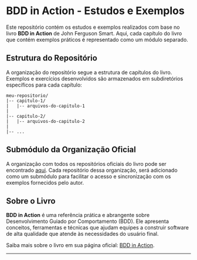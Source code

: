 # BDD in Action - Estudos e Exemplos

Este repositório contém os estudos e exemplos realizados com base no livro **BDD in Action** de John Ferguson Smart. Aqui, cada capítulo do livro que contém exemplos práticos é representado como um módulo separado.

## Estrutura do Repositório

A organização do repositório segue a estrutura de capítulos do livro. Exemplos e exercícios desenvolvidos são armazenados em subdiretórios específicos para cada capítulo:

```
meu-repositorio/
|-- capitulo-1/
|   |-- arquivos-do-capitulo-1
|
|-- capitulo-2/
|   |-- arquivos-do-capitulo-2
|
|-- ...
```

## Submódulo da Organização Oficial

A organização com todos os repositórios oficiais do livro pode ser encontrado [aqui](https://github.com/bdd-in-action). Cada repositório dessa organização, será adicionado como um submódulo para facilitar o acesso e sincronização com os exemplos fornecidos pelo autor.

## Sobre o Livro

**BDD in Action** é uma referência prática e abrangente sobre Desenvolvimento Guiado por Comportamento (BDD). Ele apresenta conceitos, ferramentas e técnicas que ajudam equipes a construir software de alta qualidade que atende às necessidades do usuário final.

Saiba mais sobre o livro em sua página oficial: [BDD in Action](https://www.manning.com/books/bdd-in-action).

---

